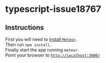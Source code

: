 # typescript-issue18767

## Instructions

First you will need to [install `Meteor`](https://www.meteor.com/install).  
Then run `npm install`.  
Finally start the app running `meteor`.  
Point your browser to [`http://localhost:3000/`](http://localhost:3000/)
